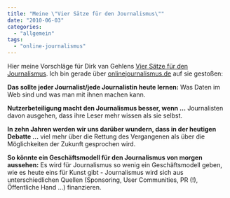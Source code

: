 ```yaml
---
title: "Meine \"Vier Sätze für den Journalismus\""
date: "2010-06-03"
categories: 
  - "allgemein"
tags: 
  - "online-journalismus"
---
```


Hier meine Vorschläge für Dirk van Gehlens [Vier Sätze für den Journalismus](http://www.dirkvongehlen.de/index.php/netz/vier-satze-fur-den-journalismus/ "Digitale Notizen » Blog Archive » Vier Sätze für den Journalismus"). Ich bin gerade über [onlinejournalismus.de](http://www.onlinejournalismus.de/2010/06/02/dirk-von-gehlen-bitte-um-vier-saetze-fuer-den-journalismus/ "onlinejournalismus.de - Das Magazin zum Thema » Blog Archive » Dirk von Gehlen bittet um vier Sätze für den Journalismus") auf sie gestoßen:

**Das sollte jeder Journalist/jede Journalistin heute lernen:** Was Daten im Web sind und was man mit ihnen machen kann.

**Nutzerbeteiligung macht den Journalismus besser, wenn …** Journalisten davon ausgehen, dass ihre Leser mehr wissen als sie selbst.

**In zehn Jahren werden wir uns darüber wundern, dass in der heutigen Debatte …** viel mehr über die Rettung des Vergangenen als über die Möglichkeiten der Zukunft gesprochen wird.

**So könnte ein Geschäftsmodell für den Journalismus von morgen aussehen:** Es wird für Journalismus so wenig ein Geschäftsmodell geben, wie es heute eins für Kunst gibt - Journalismus wird sich aus unterschiedlichen Quellen (Sponsoring, User Communities, PR (!), Öffentliche Hand ...) finanzieren.
